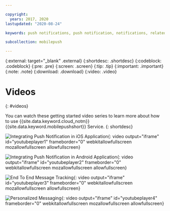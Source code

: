 ```yaml
---

copyright:
  years: 2017, 2020
lastupdated: "2020-08-24"

keywords: push notifications, push notification, notifications, related links, videos

subcollection: mobilepush

---
```


{:external: target="_blank" .external}
{:shortdesc: .shortdesc}
{:codeblock: .codeblock}
{:pre: .pre}
{:screen: .screen}
{:tip: .tip}
{:important: .important}
{:note: .note}
{:download: .download}
{:video: .video}

# Videos
{: #videos}

You can watch these getting started video series to learn more about how to use {{site.data.keyword.cloud_notm}} {{site.data.keyword.mobilepushshort}} Service.
{: shortdesc}

![Integrating Push Notification in iOS Application](https://www.youtube.com/embed/DgPZwS_63Ws){: video output="iframe" id="youtubeplayer1" frameborder="0" webkitallowfullscreen mozallowfullscreen allowfullscreen}

![Integrating Push Notification in Android Application](https://www.youtube.com/embed/nHZCPcB0gow){: video output="iframe" id="youtubeplayer2" frameborder="0" webkitallowfullscreen mozallowfullscreen allowfullscreen}

![End To End Message Tracking](https://www.youtube.com/embed/L10gwGeYkh4){: video output="iframe" id="youtubeplayer3" frameborder="0" webkitallowfullscreen mozallowfullscreen allowfullscreen}

![Personalized Messaging](https://www.youtube.com/embed/1wO30GfiLaI){: video output="iframe" id="youtubeplayer4" frameborder="0" webkitallowfullscreen mozallowfullscreen allowfullscreen}
